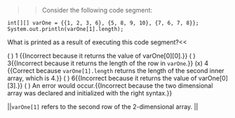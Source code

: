>>Consider the following code segment:

```
int[][] varOne = {{1, 2, 3, 6}, {5, 8, 9, 10}, {7, 6, 7, 8}};
System.out.println(varOne[1].length);
```

What is printed as a result of executing this code segment?<<

( ) 1 {{Incorrect because it returns the value of varOne[0][0].}}
( ) 3{{Incorrect because it returns the length of the row in <code>varOne</code>.}}
(x) 4 {{Correct because <code>varOne[1].length</code> returns the length of the second inner array, which is 4.}}
( ) 6{{Incorrect because it returns the value of varOne[0][3].}}
( ) An error would occur.{{Incorrect because the two dimensional array was declared and initialized with the right syntax.}}

||<code>varOne[1]</code> refers to the second row of the 2-dimensional array. ||
